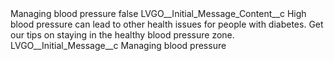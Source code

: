 <?xml version="1.0" encoding="UTF-8"?>
<CustomMetadata xmlns="http://soap.sforce.com/2006/04/metadata" xmlns:xsi="http://www.w3.org/2001/XMLSchema-instance" xmlns:xsd="http://www.w3.org/2001/XMLSchema">
    <label>Managing blood pressure</label>
    <protected>false</protected>
    <values>
        <field>LVGO__Initial_Message_Content__c</field>
        <value xsi:type="xsd:string">High blood pressure can lead to other health issues for people with diabetes. Get our tips on staying in the healthy blood pressure zone.</value>
    </values>
    <values>
        <field>LVGO__Initial_Message__c</field>
        <value xsi:type="xsd:string">Managing blood pressure</value>
    </values>
</CustomMetadata>
